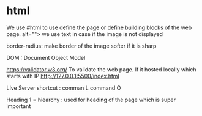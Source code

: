 # html
We use #html to use define the page or define building blocks of the web page. 
alt=""> we use text in case if the image is not displayed

border-radius: make border of the image softer if it is sharp

DOM : Document Object Model

https://validator.w3.org/ To validate the web page. If it hosted locally which starts with IP http://127.0.0.1:5500/index.html

LIve Server shortcut : comman L command O

Heading 1 = hiearchy : used for heading of the page which is super important
